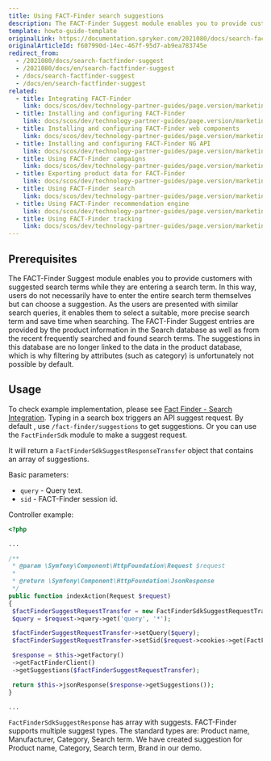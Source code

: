 ```yaml
---
title: Using FACT-Finder search suggestions
description: The FACT-Finder Suggest module enables you to provide customers with suggested search terms while they are entering a search term.
template: howto-guide-template
originalLink: https://documentation.spryker.com/2021080/docs/search-factfinder-suggest
originalArticleId: f607990d-14ec-467f-95d7-ab9ea783745e
redirect_from:
  - /2021080/docs/search-factfinder-suggest
  - /2021080/docs/en/search-factfinder-suggest
  - /docs/search-factfinder-suggest
  - /docs/en/search-factfinder-suggest
related:
  - title: Integrating FACT-Finder
    link: docs/scos/dev/technology-partner-guides/page.version/marketing-and-conversion/analytics/fact-finder/integrating-fact-finder.html
  - title: Installing and configuring FACT-Finder
    link: docs/scos/dev/technology-partner-guides/page.version/marketing-and-conversion/analytics/fact-finder/installing-and-configuring-fact-finder.html
  - title: Installing and configuring FACT-Finder web components
    link: docs/scos/dev/technology-partner-guides/page.version/marketing-and-conversion/analytics/fact-finder/installing-and-configuring-fact-finder-web-components.html
  - title: Installing and configuring FACT-Finder NG API
    link: docs/scos/dev/technology-partner-guides/page.version/marketing-and-conversion/analytics/fact-finder/installing-and-configuring-the-fact-finder-ng-api.html
  - title: Using FACT-Finder campaigns
    link: docs/scos/dev/technology-partner-guides/page.version/marketing-and-conversion/analytics/fact-finder/using-fact-finder-campaigns.html
  - title: Exporting product data for FACT-Finder
    link: docs/scos/dev/technology-partner-guides/page.version/marketing-and-conversion/analytics/fact-finder/exporting-product-data-for-fact-finder.html
  - title: Using FACT-Finder search
    link: docs/scos/dev/technology-partner-guides/page.version/marketing-and-conversion/analytics/fact-finder/using-fact-finder-search.html
  - title: Using FACT-Finder recommendation engine
    link: docs/scos/dev/technology-partner-guides/page.version/marketing-and-conversion/analytics/fact-finder/using-fact-finder-recommendation-engine.html
  - title: Using FACT-Finder tracking
    link: docs/scos/dev/technology-partner-guides/page.version/marketing-and-conversion/analytics/fact-finder/using-fact-finder-tracking.html
---
```


## Prerequisites

The FACT-Finder Suggest module enables you to provide customers with suggested search terms while they are entering a search term. In this way, users do not necessarily have to enter the entire search term themselves but can choose a suggestion. As the users are presented with similar search queries, it enables them to select a suitable, more precise search term and save time when searching. The FACT-Finder Suggest entries are provided by the product information in the Search database as well as from the recent frequently searched and found search terms. The suggestions in this database are no longer linked to the data in the product database, which is why filtering by attributes (such as category) is unfortunately not possible by default.

## Usage

To check example implementation, please see  [Fact Finder - Search Integration](/docs/scos/dev/technology-partner-guides/{{page.version}}/marketing-and-conversion/analytics/fact-finder/using-fact-finder-search.html). Typing in a search box triggers an API suggest request. By default , use `/fact-finder/suggestions` to get suggestions. Or you can use the `FactFinderSdk` module to make a suggest request.

It will return a `FactFinderSdkSuggestResponseTransfer` object that contains an array of suggestions.

Basic parameters:

* `query` - Query text.
* `sid` - FACT-Finder session id.

Controller example:
```php
<?php

...

/**
 * @param \Symfony\Component\HttpFoundation\Request $request
 *
 * @return \Symfony\Component\HttpFoundation\JsonResponse
 */
public function indexAction(Request $request)
{
 $factFinderSuggestRequestTransfer = new FactFinderSdkSuggestRequestTransfer();
 $query = $request->query->get('query', '*');

 $factFinderSuggestRequestTransfer->setQuery($query);
 $factFinderSuggestRequestTransfer->setSid($request->cookies->get(FactFinderConstants::COOKIE_SID_NAME));

 $response = $this->getFactory()
 ->getFactFinderClient()
 ->getSuggestions($factFinderSuggestRequestTransfer);

 return $this->jsonResponse($response->getSuggestions());
}

...
```

`FactFinderSdkSuggestResponse` has array with suggests. FACT-Finder supports multiple suggest types.
The standard types are: Product name, Manufacturer, Category, Search term. We have created suggestion for Product name, Category, Search term, Brand in our demo.
